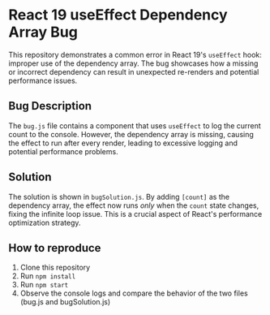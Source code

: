# React 19 useEffect Dependency Array Bug

This repository demonstrates a common error in React 19's `useEffect` hook: improper use of the dependency array.  The bug showcases how a missing or incorrect dependency can result in unexpected re-renders and potential performance issues.

## Bug Description

The `bug.js` file contains a component that uses `useEffect` to log the current count to the console. However, the dependency array is missing, causing the effect to run after every render, leading to excessive logging and potential performance problems. 

## Solution

The solution is shown in `bugSolution.js`. By adding `[count]` as the dependency array, the effect now runs *only* when the `count` state changes, fixing the infinite loop issue. This is a crucial aspect of React's performance optimization strategy.

## How to reproduce

1. Clone this repository
2. Run `npm install`
3. Run `npm start`
4. Observe the console logs and compare the behavior of the two files (bug.js and bugSolution.js)